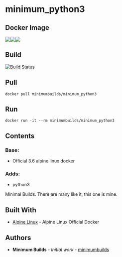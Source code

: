 # minimum_python3

## Docker Image

[![](https://images.microbadger.com/badges/version/minimumbuilds/minimum_python3:v0.0.3.svg)](https://microbadger.com/images/minimumbuilds/minimum_python3:v0.0.3 "Get your own version badge on microbadger.com")[![](https://images.microbadger.com/badges/image/minimumbuilds/minimum_python3:v0.0.3.svg)](https://microbadger.com/images/minimumbuilds/minimum_python3:v0.0.3 "Get your own image badge on microbadger.com")[![](https://images.microbadger.com/badges/commit/minimumbuilds/minimum_python3:v0.0.3.svg)](https://microbadger.com/images/minimumbuilds/minimum_python3:v0.0.3 "Get your own commit badge on microbadger.com") 

## Build
[![Build Status](https://travis-ci.org/minimumbuilds/minimum_python3.svg?branch=v0.0.3)](https://travis-ci.org/minimumbuilds/minimum_python3)

## Pull
	docker pull minimumbuilds/minimum_python3

## Run
	docker run -it --rm minimumbuilds/minimum_python3

## Contents

### Base:
- Official 3.6 alpine linux docker

### Adds:
- python3

Minimal Builds. There are many like it, this one is mine.

## Built With

* [Alpine Linux](https://hub.docker.com/_/alpine/) - Alpine Linux Official Docker

## Authors

* **Minimum Builds** - *Initial work* - [minimumbuilds](https://github.com/minimumbuilds)
